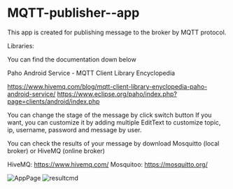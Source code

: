 # MQTT-publisher--app
This app is created for publishing message to the broker by MQTT protocol.

Libraries: 

You can find the documentation down below

Paho Android Service - MQTT Client Library Encyclopedia

https://www.hivemq.com/blog/mqtt-client-library-enyclopedia-paho-android-service/
https://www.eclipse.org/paho/index.php?page=clients/android/index.php

You can change the stage of the message by click switch button
If you want, you can customize it by adding multiple EditText to customize topic, ip, username, password and message by user. 

You can check the results of your message by download Mosquitto (local broker) or HiveMQ (online broker)

HiveMQ: 
https://www.hivemq.com/
Mosquitoo: 
https://mosquitto.org/

![AppPage ](https://user-images.githubusercontent.com/75833534/154084824-bd68bfff-db80-4c29-9760-7c37f7b9f9a7.png)
![resultcmd](https://user-images.githubusercontent.com/75833534/154084372-77b845c0-a624-47eb-a24b-b10a111c91ae.png)





